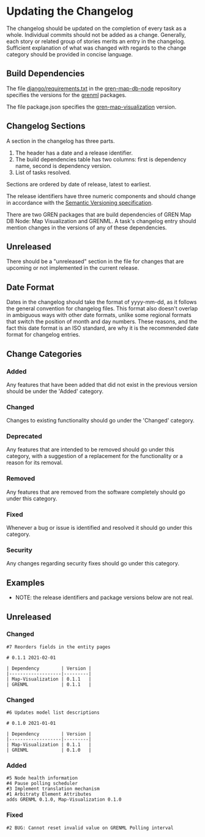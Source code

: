 
# Updating the Changelog

The changelog should be updated on the completion of every task as a whole. Individual commits should not be added as a change.  Generally, each story or related group of stories merits an entry in the changelog.  Sufficient explanation of what was changed with regards to the change category should be provided in concise language.

## Build Dependencies

The file [django/requirements.txt](https://github.com/grenmap/GREN-Map-DB-Node/blob/main/django/requirements.txt) in the [gren-map-db-node](https://github.com/grenmap/GREN-Map-DB-Node) repository specifies the versions for the [grenml](https://github.com/grenmap/GRENML) packages.

The file package.json specifies the [gren-map-visualization](https://github.com/grenmap/gren-map-visualization) version.

## Changelog Sections

A section in the changelog has three parts.

1. The header has a date and a release identifier.
2. The build dependencies table has two columns: first is dependency name, second is dependency version.
3. List of tasks resolved.

Sections are ordered by date of release, latest to earliest.

The release identifiers have three numeric components and should change in accordance with the [Semantic Versioning specification](https://semver.org).

There are two GREN packages that are build dependencies of GREN Map DB Node: Map Visualization and GRENML. A task's changelog entry should mention changes in the versions of any of these dependencies.

## Unreleased

There should be a "unreleased" section in the file for changes that are upcoming or not implemented in the current release.

## Date Format
Dates in the changelog should take the format of yyyy-mm-dd,
as it follows the general convention for changelog files. This format also doesn't overlap in
ambiguous ways with other date formats, unlike some regional formats that switch the position of
month and day numbers. These reasons, and the fact this date format is an ISO standard, are why
it is the recommended date format for changelog entries.

## Change Categories

### Added
Any features that have been added that did not exist in the previous version should be under
the 'Added' category.

### Changed
Changes to existing functionality should go under the 'Changed' category.

### Deprecated
Any features that are intended to be removed should go under this category, with a suggestion
of a replacement for the functionality or a reason for its removal.

### Removed
Any features that are removed from the software completely should go under this category.

### Fixed
Whenever a bug or issue is identified and resolved it should go under this category.

### Security
Any changes regarding security fixes should go under this category.

## Examples

- NOTE: the release identifiers and package versions below are not real.

## Unreleased

### Changed

```
#7 Reorders fields in the entity pages

# 0.1.1 2021-02-01

| Dependency        | Version |
|-------------------|---------|
| Map-Visualization | 0.1.1   |
| GRENML            | 0.1.1   |
```

### Changed

```
#6 Updates model list descriptions

# 0.1.0 2021-01-01

| Dependency        | Version |
|-------------------|---------|
| Map-Visualization | 0.1.1   |
| GRENML            | 0.1.0   |
```

### Added

```
#5 Node health information
#4 Pause polling scheduler
#3 Implement translation mechanism
#1 Arbitraty Element Attributes
adds GRENML 0.1.0, Map-Visualization 0.1.0
```

### Fixed

```
#2 BUG: Cannot reset invalid value on GRENML Polling interval
```
